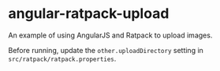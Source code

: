 angular-ratpack-upload
======================

An example of using AngularJS and Ratpack to upload images.

Before running, update the `other.uploadDirectory` setting in `src/ratpack/ratpack.properties`.
